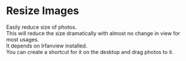 # Resize Images

Easily reduce size of photos.\
This will reduce the size dramatically with almost no change in view for most usages.\
It depends on Irfanview installed.\
You can create a shortcut for it on the desktop and drag photos to it.
